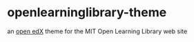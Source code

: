 # openlearninglibrary-theme
an [open edX](https://edx.readthedocs.io/projects/edx-installing-configuring-and-running/en/latest/configuration/changing_appearance/theming/) theme for the MIT Open Learning Library web site

